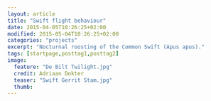 ```yaml
---
layout: article
title: "Swift flight behaviour"
date: 2015-04-05T10:26:25+02:00
modified: 2015-05-04T10:26:25+02:00
categories: "projects"
excerpt: "Nocturnal roosting of the Common Swift (Apus apus)."
tags: [startpage,posttag1,posttag2]
image:
  feature: "De Bilt Twilight.jpg"
  credit: Adriaan Dokter 
  teaser: "Swift Gerrit Stam.jpg" 
  thumb: 
---
```


